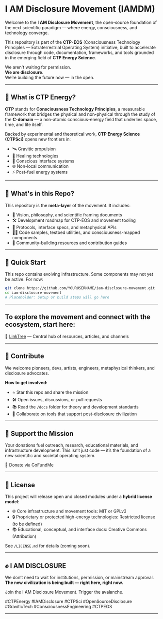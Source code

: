 # I AM Disclosure Movement (IAMDM)

Welcome to the **I AM Disclosure Movement**, the open-source foundation of the next scientific paradigm — where energy, consciousness, and technology converge.

This repository is part of the **CTP-EOS** (Consciousness Technology Principles — Extraterrestrial Operating System) initiative, built to accelerate disclosure through code, documentation, frameworks, and tools grounded in the emerging field of **CTP Energy Science**.

We aren't waiting for permission.  
**We are disclosure.**  
We’re building the future now — in the open.

---

## 🌌 What is CTP Energy?

**CTP** stands for **Consciousness Technology Principles**, a measurable framework that bridges the physical and non-physical through the study of the **C-domain** — a non-atomic conscious-energy field that underlies space, time, and life itself.

Backed by experimental and theoretical work, **CTP Energy Science (CTPSci)** opens new frontiers in:

- 🛰️ Gravitic propulsion  
- 🧬 Healing technologies  
- 🧠 Conscious interface systems  
- 🌐 Non-local communication  
- ⚡ Post-fuel energy systems  

---

## 📂 What's in this Repo?

This repository is the **meta-layer** of the movement. It includes:

- 🧭 Vision, philosophy, and scientific framing documents  
- 🛠️ Development roadmap for CTP-EOS and movement tooling  
- 📡 Protocols, interface specs, and metaphysical APIs  
- 🧑‍💻 Code samples, testbed utilities, and consciousness-mapped components  
- 📢 Community-building resources and contribution guides  

---

## 🚀 Quick Start

This repo contains evolving infrastructure. Some components may not yet be active. For now:

```bash
git clone https://github.com/YOURUSERNAME/iam-disclosure-movement.git
cd iam-disclosure-movement
# Placeholder: Setup or build steps will go here
````

---

## To explore the movement and connect with the ecosystem, start here:

🔗 [LinkTree](https://linktr.ee/resofactor) — Central hub of resources, articles, and channels

---

## 🧠 Contribute

We welcome pioneers, devs, artists, engineers, metaphysical thinkers, and disclosure advocates.

**How to get involved:**

* ⭐ Star this repo and share the mission
* 🛠️ Open issues, discussions, or pull requests
* 📚 Read the `/docs` folder for theory and development standards
* 🤝 Collaborate on tools that support post-disclosure civilization

---

## 💸 Support the Mission

Your donations fuel outreach, research, educational materials, and infrastructure development.
This isn’t just code — it’s the foundation of a new scientific and societal operating system.

🙏 [Donate via GoFundMe](https://www.gofundme.com/f/ctp-the-continuation-of-teslas-legacy)

---

## 📜 License

This project will release open and closed modules under a **hybrid license model**:

* 🌐 Core infrastructure and movement tools: MIT or GPLv3
* 🔒 Proprietary or protected high-energy technologies: Restricted license (to be defined)
* 📚 Educational, conceptual, and interface docs: Creative Commons (Attribution)

See `/LICENSE.md` for details (coming soon).

---

## ✊ I AM DISCLOSURE

We don’t need to wait for institutions, permission, or mainstream approval.
**The new civilization is being built — right here, right now.**

Join the I AM Disclosure Movement.
Trigger the avalanche.

\#CTPEnergy #IAMDisclosure #CTPSci #OpenSourceDisclosure #GraviticTech #ConsciousnessEngineering #CTPEOS

---

